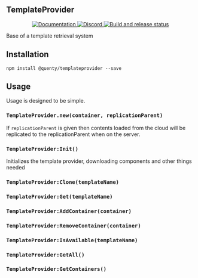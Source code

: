 ## TemplateProvider
<div align="center">
  <a href="http://quenty.github.io/api/">
    <img src="https://img.shields.io/badge/docs-website-green.svg" alt="Documentation" />
  </a>
  <a href="https://discord.gg/mhtGUS8">
    <img src="https://img.shields.io/badge/discord-nevermore-blue.svg" alt="Discord" />
  </a>
  <a href="https://github.com/Quenty/NevermoreEngine/actions">
    <img src="https://github.com/Quenty/NevermoreEngine/actions/workflows/build.yml/badge.svg" alt="Build and release status" />
  </a>
</div>

Base of a template retrieval system

## Installation
```
npm install @quenty/templateprovider --save
```

## Usage
Usage is designed to be simple.

### `TemplateProvider.new(container, replicationParent)`

If `replicationParent` is given then contents loaded from the cloud will be replicated to the replicationParent when on the server.

### `TemplateProvider:Init()`

Initializes the template provider, downloading components and other things needed

### `TemplateProvider:Clone(templateName)`

### `TemplateProvider:Get(templateName)`

### `TemplateProvider:AddContainer(container)`

### `TemplateProvider:RemoveContainer(container)`

### `TemplateProvider:IsAvailable(templateName)`

### `TemplateProvider:GetAll()`

### `TemplateProvider:GetContainers()`

